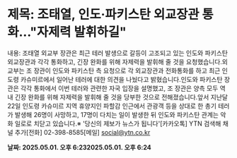 # **제목: 조태열, 인도·파키스탄 외교장관 통화..."자제력 발휘하길"**

  내용: 조태열 외교부 장관은 최근 테러 발생으로 갈등이 고조되고 있는 인도와 파키스탄 외교장관과 각각 통화하고, 긴장 완화를 위해 자제력을 발휘해 줄 것을 요청했습니다.외교부는 조 장관이 인도와 파키스탄 측 요청으로 각 외교장관과 전화통화를 하고 최근 인도령 카슈미르에서 일어난 테러에 대한 의견을 나눴다고 밝혔습니다.인도와 파키스탄 장관은 각각 통화에서 이번 테러와 관련한 자국 입장을 설명했고, 조 장관은 양측 모두 역내 긴장 완화를 위해 자제력을 발휘해 줄 것을 당부한 것으로 전해졌습니다.앞서 지난달 22일 인도령 카슈미르 지역 휴양지인 파할감 인근에서 관광객 등을 상대로 한 총기 테러가 발생해 26명이 사망하고, 17명이 다치는 일이 발생한 뒤 인도와 파키스탄 관계는 악화 일로로 치닫고 있습니다.※ '당신의 제보가 뉴스가 됩니다'[카카오톡] YTN 검색해 채널 추가[전화] 02-398-8585[메일] social@ytn.co.kr

  **날짜: 2025.05.01. 오후 6:232025.05.01. 오후 6:24**